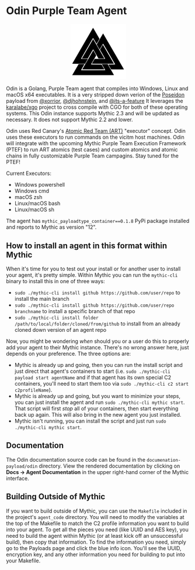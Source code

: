 # Odin Purple Team Agent

<p align="center">
  <img alt="Odin Logo" src="documentation-payload/odin/odin.svg" height="30%" width="30%">
</p>

Odin is a Golang, Purple Team agent that compiles into Windows, Linux and macOS x64 executables.  It is a very stripped down verion of the [Poseidon](https://github.com/MythicAgents/poseidon) payload from [@xorrior](https://github.com/xorrior), [@djhohnstein](https://github.com/djhohnstein), and [@its-a-feature](https://github.com/its-a-feature)
It leverages the [karalabe/xgo](https://github.com/karalabe/xgo) project to cross compile with CGO for both of these
operating systems. This Odin instance supports Mythic 2.3 and will be updated as necessary.
It does not support Mythic 2.2 and lower.

Odin uses Red Canary's [Atomic Red Team (ART)](https://github.com/redcanaryco/atomic-red-team) "executor" concept.  Odin uses these executors to run commands on the vicitm host machines.  Odin will integrate with the upcoming Mythic Purple Team Execution Framework (PTEF) to run ART atomics (test cases) and custom atomics and atomic chains in fully customizable Purple Team campagins.  Stay tuned for the PTEF!

Current Executors:
- Windows powershell
- Windows cmd
- macOS zsh
- Linux/macOS bash
- Linux/macOS sh

The agent has `mythic_payloadtype_container==0.1.8` PyPi package installed and reports to Mythic as version "12".

## How to install an agent in this format within Mythic

When it's time for you to test out your install or for another user to install your agent, it's pretty simple. Within Mythic you can run the `mythic-cli` binary to install this in one of three ways:

* `sudo ./mythic-cli install github https://github.com/user/repo` to install the main branch
* `sudo ./mythic-cli install github https://github.com/user/repo branchname` to install a specific branch of that repo
* `sudo ./mythic-cli install folder /path/to/local/folder/cloned/from/github` to install from an already cloned down version of an agent repo

Now, you might be wondering _when_ should you or a user do this to properly add your agent to their Mythic instance. There's no wrong answer here, just depends on your preference. The three options are:

* Mythic is already up and going, then you can run the install script and just direct that agent's containers to start (i.e. `sudo ./mythic-cli payload start agentName` and if that agent has its own special C2 containers, you'll need to start them too via `sudo ./mythic-cli c2 start c2profileName`).
* Mythic is already up and going, but you want to minimize your steps, you can just install the agent and run `sudo ./mythic-cli mythic start`. That script will first _stop_ all of your containers, then start everything back up again. This will also bring in the new agent you just installed.
* Mythic isn't running, you can install the script and just run `sudo ./mythic-cli mythic start`.

## Documentation

The Odin documentation source code can be found in the `documenation-payload/odin` directory.
View the rendered documentation by clicking on **Docs -> Agent Documentation** in the upper right-hand corner of the Mythic
interface.

## Building Outside of Mythic

If you want to build outside of Mythic, you can use the `Makefile` included in the project's `agent_code` directory. You will need to modify the variables at the top of the Makefile to match the C2 profile information you want to build into your agent. To get all the pieces you need (like UUID and AES key), you need to build the agent within Mythic (or at least kick off an unsuccessful build), then copy that information. To find the information you need, simply go to the Payloads page and click the blue info icon. You'll see the UUID, encryption key, and any other information you need for building to put into your Makefile.

